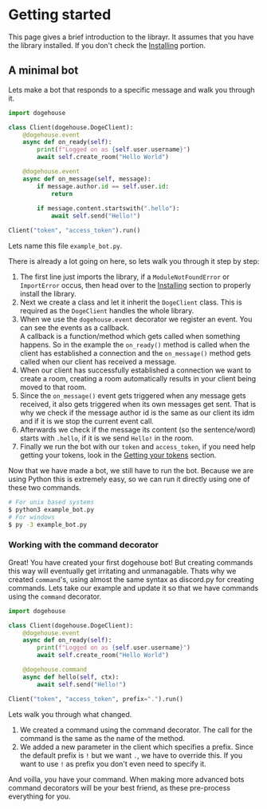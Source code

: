 # Getting started

This page gives a brief introduction to the librayr. It assumes that you have the library installed. If you don't check the [Installing](http://localhost:3000/#/intro?id=installing) portion.

## A minimal bot

Lets make a bot that responds to a specific message and walk you through it.

```py
import dogehouse

class Client(dogehouse.DogeClient):
    @dogehouse.event
    async def on_ready(self):
        print(f"Logged on as {self.user.username}")
        await self.create_room("Hello World")

    @dogehouse.event
    async def on_message(self, message):
        if message.author.id == self.user.id:
            return
        
        if message.content.startswith(".hello"):
            await self.send("Hello!")

Client("token", "access_token").run()
```

Lets name this file `example_bot.py`.

There is already a lot going on here, so lets walk you through it step by step:
1. The first line just imports the library, if a `ModuleNotFoundError` or `ImportError` occus, then head over to the [Installing](http://localhost:3000/#/intro?id=installing) section to properly install the library.
2. Next we create a class and let it inherit the `DogeClient` class. This is required as the `DogeClient` handles the whole library.
3. When we use the `dogehouse.event` decorator we register an event. You can see the events as a callback.  
A callback is a function/method which gets called when something happens. So in the example the `on_ready()` method is called when the client has established a connection and the `on_message()` method gets called when our client has received a message.
4. When our client has successfully established a connection we want to create a room, creating a room automatically results in your client being moved to that room.
5. Since the `on_message()` event gets triggered when any message gets received, it also gets triggered when its own messages get sent. That is why we check if the message author id is the same as our client its idm and if it is we stop the current event call.
6. Afterwards we check if the message its content (so the sentence/word) starts with `.hello`, if it is we send `Hello!` in the room.
7. Finally we run the bot with our `token` and `access_token`, if you need help getting your tokens, look in the [Getting your tokens]() section.

Now that we have made a bot, we still have to run the bot. Because we are using Python this is extremely easy, so we can run it directly using one of these two commands.

```bash
# For unix based systems
$ python3 example_bot.py
# For windows
$ py -3 example_bot.py
```

### Working with the command decorator

Great! You have created your first dogehouse bot! But creating commands this way will eventually get irritating and unmanagable. Thats why we created `command`'s, using almost the same syntax as discord.py for creating commands. Lets take our example and update it so that we have commands using the `command` decorator.

```py
import dogehouse

class Client(dogehouse.DogeClient):
    @dogehouse.event
    async def on_ready(self):
        print(f"Logged on as {self.user.username}")
        await self.create_room("Hello World")

    @dogehouse.command
    async def hello(self, ctx):
        await self.send("Hello!")

Client("token", "access_token", prefix=".").run()
```

Lets walk you through what changed.

1. We created a command using the command decorator. The call for the command is the same as the name of the method.
2. We added a new parameter in the client which specifies a prefix. Since the default prefix is `!` but we want `.`, we have to override this. If you want to use `!` as prefix you don't even need to specify it.

And voilla, you have your command. When making more advanced bots command decorators will be your best friend, as these pre-process everything for you.
